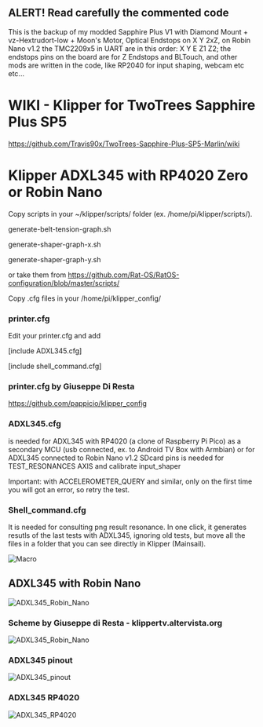 ## ALERT! Read carefully the commented code
This is the backup of my modded Sapphire Plus V1
with Diamond Mount + vz-Hextrudort-low + Moon's Motor, Optical Endstops on X Y 2xZ, 
on Robin Nano v1.2 the TMC2209x5 in UART are in this order: X Y E Z1 Z2;
the endstops pins on the board are for Z Endstops and BLTouch,
and other mods are written in the code, like RP2040 for input shaping, webcam etc etc...

# WIKI - Klipper for TwoTrees Sapphire Plus SP5

https://github.com/Travis90x/TwoTrees-Sapphire-Plus-SP5-Marlin/wiki

# Klipper ADXL345 with RP4020 Zero or Robin Nano

Copy scripts in your ~/klipper/scripts/ folder  (ex. /home/pi/klipper/scripts/).

generate-belt-tension-graph.sh

generate-shaper-graph-x.sh

generate-shaper-graph-y.sh 

or take them from https://github.com/Rat-OS/RatOS-configuration/blob/master/scripts/

Copy .cfg files in your /home/pi/klipper_config/

### printer.cfg
Edit your printer.cfg and add

[include ADXL345.cfg]

[include shell_command.cfg]

### printer.cfg by Giuseppe Di Resta
https://github.com/pappicio/klipper_config

### ADXL345.cfg
is needed for ADXL345 with RP4020 (a clone of Raspberry Pi Pico)
as a secondary MCU (usb connected, ex. to Android TV Box with Armbian)
or for ADXL345 connected to Robin Nano v1.2 SDcard pins
is needed for TEST_RESONANCES AXIS  and calibrate  input_shaper

Important: with ACCELEROMETER_QUERY and similar, only on the first time you will got an error, so retry the test.

### Shell_command.cfg
It is needed for consulting png result resonance.
In one click, it generates resutls of the last tests with ADXL345, ignoring old tests, but move all the files in a folder that you can see directly in Klipper (Mainsail).

![Macro](https://dub01pap001files.storage.live.com/y4me3X9sHo0mlxEPl14J44P0kUcC9DutL3y4LBRyJYCaCwRD00IB1aLeXp1I73yg-vymvh9_WSyMV2jhT8UUz2gXLod1gejmHUPvg4TBsDVluEyL-Os4_4RZgJLtRIl8uwEnCDGO5upZpTI9LIc72pZx468lNts_QtMfPML8cIZgTz8rHgyRXyxV-svl3gNb4HG?width=1642&height=955&cropmode=none)


##  ADXL345 with  Robin Nano
![ADXL345_Robin_Nano](https://dub01pap001files.storage.live.com/y4me5RW18GIwK_fcUlf7w3nj4w6YMyhTDQUd6DP1olaTgDhr4POYXx636IYYhGHbak8CHpBY5_Dn_FWNWXboiyP17WVmhjfsN_AX_O1amrQrQMvW7O_NV1VgcRobJkIY-zDPruqq5zr07cvk5YB6Xz6V0cT93ciUPWYEXY3Ms8zbQKO7gTfXNDRqOA_E7hh5vAE?width=1031&height=708&cropmode=none)


###  Scheme by Giuseppe di Resta - klippertv.altervista.org
![ADXL345_Robin_Nano](https://dub01pap001files.storage.live.com/y4m7IK1BJNt1vKKy8NUyUgY2JDpA7482tIFzu7aFM2l6qReDuUjdhjDP-nApw9XFoc9ub_OlT-Epp4Sf9oqNyEabtPqdv2lteD3IFX947QojT8bwA-xvfb2iBzdVtwOfSdwvqWQZjpb6Ur5XaDAjLe93wcdcejz8Mz-PI_eILencPtmI5IO7DWBWK59edyt5C5Q?width=1280&height=895&cropmode=none)

###  ADXL345 pinout
![ADXL345_pinout](https://dub01pap001files.storage.live.com/y4mKxhwHVDSZLjzOQcg5WlnUhuhdurpEAQ6HTXmlfnY9xxaveY89mcY_HXsd2Bqhqn3jMvKN4GiZ0mJW8cHS5uFaO0H3vk9vf4c9uaF_c7d-NQMQF5Qy3ZCw_0cMAI8Kscw01p4HFWRZJnKZ0gYU2VPkLoKZ2yTHXEZfI8lfd5Yzn0GwikAys0azAwTvgvKQgVk?width=1280&height=687&cropmode=none)

###  ADXL345 RP4020
![ADXL345_RP4020](https://dub01pap001files.storage.live.com/y4mbyKgSxpsTJOKh0bNi1_yDFcTyLpyhM2GWWuWQriXEeu4FaKGBUOKrUtDFcNDLtxx3LlkDI2l4MIKxq8miDGla-wMsuOAyZLqq6OLsj2CnK9LhogGMkH0L0SL7lFVwZ2J9I-f4mmpnukfnQUOvUu7P23GJIauCJwKRNR9_lA-kGr8lXM8HSJRnfvdTL-6s1mX?width=599&height=660&cropmode=none)

